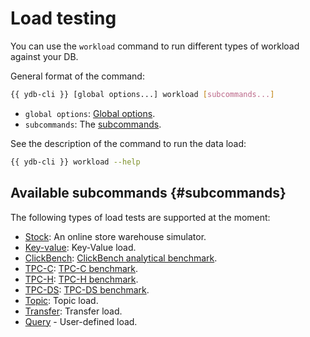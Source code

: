 # Load testing

You can use the `workload` command to run different types of workload against your DB.

General format of the command:

```bash
{{ ydb-cli }} [global options...] workload [subcommands...]
```

* `global options`: [Global options](../../../commands/global-options.md).
* `subcommands`: The [subcommands](#subcommands).

See the description of the command to run the data load:

```bash
{{ ydb-cli }} workload --help
```

## Available subcommands {#subcommands}

The following types of load tests are supported at the moment:

* [Stock](../stock.md): An online store warehouse simulator.
* [Key-value](../../../workload-kv.md): Key-Value load.
* [ClickBench](../../../workload-click-bench.md): [ClickBench analytical benchmark](https://github.com/ClickHouse/ClickBench).
* [TPC-C](../../../workload-tpcc.md): [TPC-C benchmark](https://www.tpc.org/tpcc/).
* [TPC-H](../../../workload-tpch.md): [TPC-H benchmark](https://www.tpc.org/tpch/).
* [TPC-DS](../../../workload-tpcds.md): [TPC-DS benchmark](https://www.tpc.org/tpcds/).
* [Topic](../../../workload-topic.md): Topic load.
* [Transfer](../../../workload-transfer.md): Transfer load.
* [Query](../../../workload-query.md) - User-defined load.
